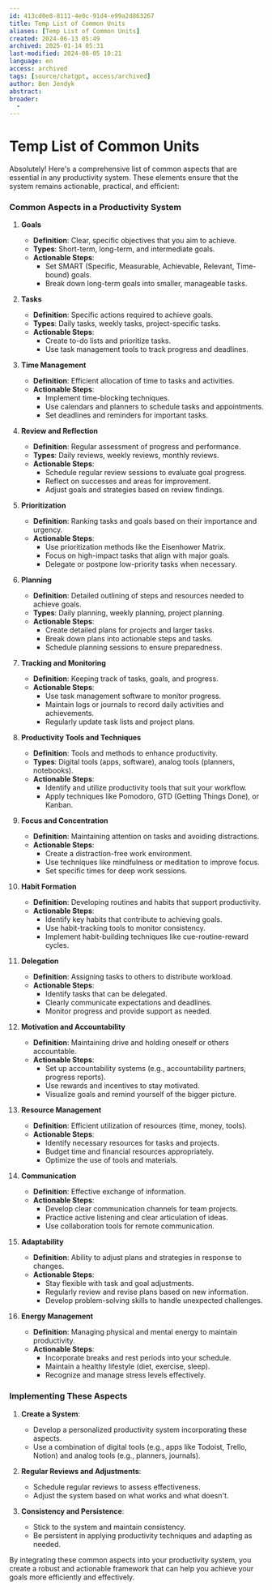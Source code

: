 ```yaml
---
id: 413cd0e8-8111-4e0c-91d4-e99a2d863267
title: Temp List of Common Units
aliases: [Temp List of Common Units]
created: 2024-06-13 05:49
archived: 2025-01-14 05:31
last-modified: 2024-08-05 10:21
language: en
access: archived
tags: [source/chatgpt, access/archived]
author: Ben Jendyk
abstract:
broader:
  - 
---
```


# Temp List of Common Units

Absolutely! Here's a comprehensive list of common aspects that are essential in any productivity system. These elements ensure that the system remains actionable, practical, and efficient:

### Common Aspects in a Productivity System

1. **Goals**
	- **Definition**: Clear, specific objectives that you aim to achieve.
	- **Types**: Short-term, long-term, and intermediate goals.
	- **Actionable Steps**:
	  - Set SMART (Specific, Measurable, Achievable, Relevant, Time-bound) goals.
	  - Break down long-term goals into smaller, manageable tasks.

2. **Tasks**
	- **Definition**: Specific actions required to achieve goals.
	- **Types**: Daily tasks, weekly tasks, project-specific tasks.
	- **Actionable Steps**:
	  - Create to-do lists and prioritize tasks.
	  - Use task management tools to track progress and deadlines.

3. **Time Management**
	- **Definition**: Efficient allocation of time to tasks and activities.
	- **Actionable Steps**:
	  - Implement time-blocking techniques.
	  - Use calendars and planners to schedule tasks and appointments.
	  - Set deadlines and reminders for important tasks.

4. **Review and Reflection**
	- **Definition**: Regular assessment of progress and performance.
	- **Types**: Daily reviews, weekly reviews, monthly reviews.
	- **Actionable Steps**:
	  - Schedule regular review sessions to evaluate goal progress.
	  - Reflect on successes and areas for improvement.
	  - Adjust goals and strategies based on review findings.

5. **Prioritization**
	- **Definition**: Ranking tasks and goals based on their importance and urgency.
	- **Actionable Steps**:
	  - Use prioritization methods like the Eisenhower Matrix.
	  - Focus on high-impact tasks that align with major goals.
	  - Delegate or postpone low-priority tasks when necessary.

6. **Planning**
	- **Definition**: Detailed outlining of steps and resources needed to achieve goals.
	- **Types**: Daily planning, weekly planning, project planning.
	- **Actionable Steps**:
	  - Create detailed plans for projects and larger tasks.
	  - Break down plans into actionable steps and tasks.
	  - Schedule planning sessions to ensure preparedness.

7. **Tracking and Monitoring**
	- **Definition**: Keeping track of tasks, goals, and progress.
	- **Actionable Steps**:
	  - Use task management software to monitor progress.
	  - Maintain logs or journals to record daily activities and achievements.
	  - Regularly update task lists and project plans.

8. **Productivity Tools and Techniques**
	- **Definition**: Tools and methods to enhance productivity.
	- **Types**: Digital tools (apps, software), analog tools (planners, notebooks).
	- **Actionable Steps**:
	  - Identify and utilize productivity tools that suit your workflow.
	  - Apply techniques like Pomodoro, GTD (Getting Things Done), or Kanban.

9. **Focus and Concentration**
	- **Definition**: Maintaining attention on tasks and avoiding distractions.
	- **Actionable Steps**:
	  - Create a distraction-free work environment.
	  - Use techniques like mindfulness or meditation to improve focus.
	  - Set specific times for deep work sessions.

10. **Habit Formation**
	 - **Definition**: Developing routines and habits that support productivity.
	 - **Actionable Steps**:
		- Identify key habits that contribute to achieving goals.
		- Use habit-tracking tools to monitor consistency.
		- Implement habit-building techniques like cue-routine-reward cycles.

11. **Delegation**
	 - **Definition**: Assigning tasks to others to distribute workload.
	 - **Actionable Steps**:
		- Identify tasks that can be delegated.
		- Clearly communicate expectations and deadlines.
		- Monitor progress and provide support as needed.

12. **Motivation and Accountability**
	 - **Definition**: Maintaining drive and holding oneself or others accountable.
	 - **Actionable Steps**:
		- Set up accountability systems (e.g., accountability partners, progress reports).
		- Use rewards and incentives to stay motivated.
		- Visualize goals and remind yourself of the bigger picture.

13. **Resource Management**
	 - **Definition**: Efficient utilization of resources (time, money, tools).
	 - **Actionable Steps**:
		- Identify necessary resources for tasks and projects.
		- Budget time and financial resources appropriately.
		- Optimize the use of tools and materials.

14. **Communication**
	 - **Definition**: Effective exchange of information.
	 - **Actionable Steps**:
		- Develop clear communication channels for team projects.
		- Practice active listening and clear articulation of ideas.
		- Use collaboration tools for remote communication.

15. **Adaptability**
	 - **Definition**: Ability to adjust plans and strategies in response to changes.
	 - **Actionable Steps**:
		- Stay flexible with task and goal adjustments.
		- Regularly review and revise plans based on new information.
		- Develop problem-solving skills to handle unexpected challenges.

16. **Energy Management**
	 - **Definition**: Managing physical and mental energy to maintain productivity.
	 - **Actionable Steps**:
		- Incorporate breaks and rest periods into your schedule.
		- Maintain a healthy lifestyle (diet, exercise, sleep).
		- Recognize and manage stress levels effectively.

### Implementing These Aspects

1. **Create a System**:
	- Develop a personalized productivity system incorporating these aspects.
	- Use a combination of digital tools (e.g., apps like Todoist, Trello, Notion) and analog tools (e.g., planners, journals).

2. **Regular Reviews and Adjustments**:
	- Schedule regular reviews to assess effectiveness.
	- Adjust the system based on what works and what doesn't.

3. **Consistency and Persistence**:
	- Stick to the system and maintain consistency.
	- Be persistent in applying productivity techniques and adapting as needed.

By integrating these common aspects into your productivity system, you create a robust and actionable framework that can help you achieve your goals more efficiently and effectively.
